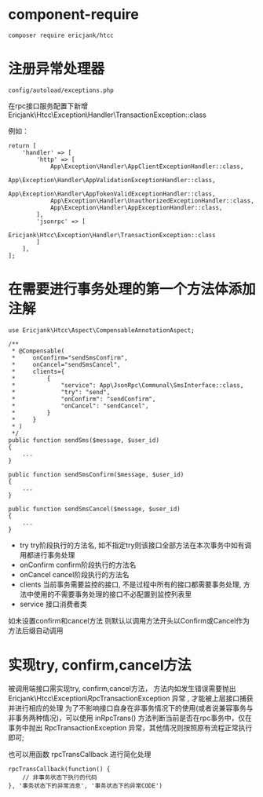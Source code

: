 # component-require

```
composer require ericjank/htcc
```

# 注册异常处理器

```
config/autoload/exceptions.php
```

在rpc接口服务配置下新增 Ericjank\Htcc\Exception\Handler\TransactionException::class

例如：
```
return [
    'handler' => [
        'http' => [
            App\Exception\Handler\AppClientExceptionHandler::class,
            App\Exception\Handler\AppValidationExceptionHandler::class,
            App\Exception\Handler\AppTokenValidExceptionHandler::class,
            App\Exception\Handler\UnauthorizedExceptionHandler::class,
            App\Exception\Handler\AppExceptionHandler::class,
        ],
        'jsonrpc' => [
            Ericjank\Htcc\Exception\Handler\TransactionException::class
        ]
    ],
];
```

# 在需要进行事务处理的第一个方法体添加注解

```
use Ericjank\Htcc\Aspect\CompensableAnnotationAspect;

/**
 * @Compensable(
 *     onConfirm="sendSmsConfirm",
 *     onCancel="sendSmsCancel",
 *     clients={
 *         {
 *             "service": App\JsonRpc\Communal\SmsInterface::class,
 *             "try": "send",
 *             "onConfirm": "sendConfirm",
 *             "onCancel": "sendCancel",
 *         }
 *     }
 * )
 */
public function sendSms($message, $user_id) 
{ 
    ...  
}

public function sendSmsConfirm($message, $user_id)
{
    ...
}

public function sendSmsCancel($message, $user_id)
{
    ...
}
```

* try try阶段执行的方法名, 如不指定try则该接口全部方法在本次事务中如有调用都进行事务处理
* onConfirm confirm阶段执行的方法名
* onCancel cancel阶段执行的方法名
* clients 当前事务需要监控的接口, 不是过程中所有的接口都需要事务处理, 方法中使用的不需要事务处理的接口不必配置到监控列表里
* service 接口消费者类

如未设置confirm和cancel方法 则默认以调用方法开头以Confirm或Cancel作为方法后缀自动调用

# 实现try, confirm,cancel方法

被调用端接口需实现try, confirm,cancel方法， 方法内如发生错误需要抛出 Ericjank\Htcc\Exception\RpcTransactionException 异常 , 才能被上层接口捕获并进行相应的处理
为了不影响接口自身在非事务情况下的使用(或者说兼容事务与非事务两种情况)，可以使用 inRpcTrans() 方法判断当前是否在rpc事务中，仅在事务中抛出  RpcTransactionException 异常，其他情况则按照原有流程正常执行即可;

也可以用函数 rpcTransCallback 进行简化处理
```
rpcTransCallback(function() {
    // 非事务状态下执行的代码
}, '事务状态下的异常消息', '事务状态下的异常CODE')
```
